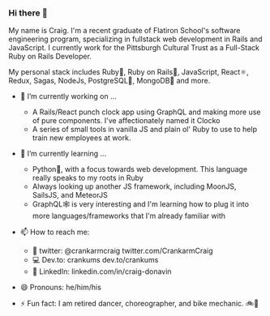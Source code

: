 ### Hi there 👋

My name is Craig. I'm a recent graduate of Flatiron School's software engineering program, specializing in fullstack web development in Rails and JavaScript. I currently work for the Pittsburgh Cultural Trust as a Full-Stack Ruby on Rails Developer.

My personal stack includes Ruby💎, Ruby on Rails🚆, JavaScript, React⚛, Redux, Sagas, NodeJs, PostgreSQL🐘, MongoDB🍃 and more.

- 🔭 I’m currently working on ...
  - A Rails/React punch clock app using GraphQL and making more use of pure components. I've affectionately named it Clocko
  - A series of small tools in vanilla JS and plain ol' Ruby to use to help train new employees at work.

- 🌱 I’m currently learning ...
  - Python🐍, with a focus towards web development. This language really speaks to my roots in Ruby
  - Always looking up another JS framework, including MoonJS, SailsJS, and MeteorJS
  - GraphQL🕸 is very interesting and I'm learning how to plug it into more languages/frameworks that I'm already familiar with
  
  
- 📫 How to reach me:
  - 🐤 twitter: @crankarmcraig twitter.com/CrankarmCraig
  - 💻 Dev.to: crankums dev.to/crankums
  - 💼 LinkedIn: linkedin.com/in/craig-donavin
  
- 😄 Pronouns: he/him/his

- ⚡ Fun fact: I am retired dancer, choreographer, and bike mechanic. 🚲🕺
